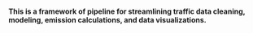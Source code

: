 #### This is a framework of pipeline for streamlining traffic data cleaning, modeling, emission calculations, and data visualizations.
